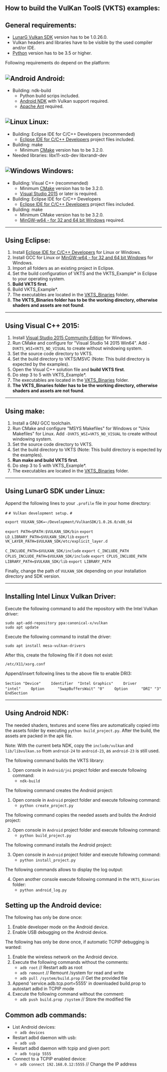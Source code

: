 How to build the VulKan ToolS (VKTS) examples:
----------------------------------------------

General requirements:
---------------------
  
- [LunarG Vulkan SDK](http://vulkan.lunarg.com) version has to be 1.0.26.0.
- Vulkan headers and libraries have to be visible by the used compiler and/or IDE.
- [Python](https://www.python.org/) version has to be 3.5 or higher.  


Following requirements do depend on the platform:

![Android](images/android_logo.png) Android:
---

- Building: ndk-build  
    - Python build scrips included.  
    - [Android NDK](http://developer.android.com/ndk/index.html) with Vulkan support required.  
    - [Apache Ant](https://ant.apache.org/) required.  
      

![Linux](images/linux_logo.png) Linux:
---

- Building: Eclipse IDE for C/C++ Developers (recommended)  
    - [Eclipse IDE for C/C++ Developers](https://www.eclipse.org/downloads/) project files included.   
- Building: make  
    - Minimum [CMake](https://cmake.org/) version has to be 3.2.0.  
- Needed libraries: libx11-xcb-dev libxrandr-dev  


![Windows](images/windows_logo.png) Windows:
---

- Building: Visual C++ (recommended)  
    - Minimum [CMake](https://cmake.org/) version has to be 3.2.0.  
    - [Visual Studio 2015](https://www.visualstudio.com/en-us/downloads/visual-studio-2015-downloads-vs.aspx) or later is required.  
- Building: Eclipse IDE for C/C++ Developers  
    - [Eclipse IDE for C/C++ Developers](https://www.eclipse.org/downloads/) project files included.  
- Building: make  
    - Minimum CMake version has to be 3.2.0.  
    - [MinGW-w64 - for 32 and 64 bit Windows](https://sourceforge.net/projects/mingw-w64/) required.  


---

Using Eclipse:
--------------

1. Install [Eclipse IDE for C/C++ Developers](https://www.eclipse.org/downloads/) for Linux or Windows.
2. Install GCC for Linux or [MinGW-w64 - for 32 and 64 bit Windows](https://sourceforge.net/projects/mingw-w64/) for Windows.
3. Import all folders as an existing project in Eclipse. 
4. Set the build configuration of VKTS and the VKTS_Example* in Eclipse to your operating system.
5. __Build VKTS first__.
6. Build VKTS_Example*.
7. The executables are located in the [VKTS_Binaries](VKTS_Binaries/README.md) folder.
8. __The VKTS_Binaries folder has to be the working directory, otherwise shaders and assets are not found__.


---

Using Visual C++ 2015:
----------------------

1. Install [Visual Studio 2015 Community Edition](https://www.visualstudio.com/en-us/downloads/visual-studio-2015-downloads-vs.aspx) for Windows.
2. Run CMake and configure for "Visual Studio 14 2015 Win64".
   Add `-DVKTS_WSI=VKTS_NO_VISUAL` to create without windowing system.
3. Set the source code directory to VKTS.
4. Set the build directory to VKTS/MSVC (Note: This build directory is expected by the examples).
5. Open the Visual C++ solution file and __build VKTS first__.
6. Do step 3 to 5 with VKTS_Example*.
7. The executables are located in the [VKTS_Binaries](VKTS_Binaries/README.md) folder.
8. __The VKTS_Binaries folder has to be the working directory, otherwise shaders and assets are not found__.


---

Using make:
-----------

1. Install a GNU GCC toolchain.
2. Run CMake and configure "MSYS Makefiles" for Windows or "Unix Makefiles" for Linux.
   Add `-DVKTS_WSI=VKTS_NO_VISUAL` to create without windowing system.
3. Set the source code directory to VKTS.
4. Set the build directory to VKTS (Note: This build directory is expected by the examples). 
5. __Run make and build VKTS first__.
6. Do step 3 to 5 with VKTS_Example*.
7. The executables are located in the [VKTS_Binaries](VKTS_Binaries/README.md) folder.


---

Using LunarG SDK under Linux:
-----------------------------

Append the following lines to your `.profile` file in your home directory: 

`#`
`# Vulkan development setup.`
`#`

`export VULKAN_SDK=~/Development/VulkanSDK/1.0.26.0/x86_64`

`export PATH=$PATH:$VULKAN_SDK/bin`
`export LD_LIBRARY_PATH=$VULKAN_SDK/lib`
`export VK_LAYER_PATH=$VULKAN_SDK/etc/explicit_layer.d`

`C_INCLUDE_PATH=$VULKAN_SDK/include` 
`export C_INCLUDE_PATH`
`CPLUS_INCLUDE_PATH=$VULKAN_SDK/include` 
`export CPLUS_INCLUDE_PATH`
`LIBRARY_PATH=$VULKAN_SDK/lib`
`export LIBRARY_PATH`

Finally, change the path of `VULKAN_SDK` depending on your installation directory and SDK version.


---

Installing Intel Linux Vulkan Driver:
-------------------------------------
  
Execute the following command to add the repository with the Intel Vulkan driver:  
  
`sudo apt-add-repository ppa:canonical-x/vulkan`  
`sudo apt update`  
  
Execute the following command to install the driver:  
  
`sudo apt install mesa-vulkan-drivers`  
  
After this, create the following file if it does not exist:  
  
`/etc/X11/xorg.conf`  
  
Append/insert following lines to the above file to enable DRI3:  

`Section "Device"`
`    Identifier  "Intel Graphics"`
`    Driver      "intel"`
`    Option      "SwapBuffersWait" "0"`
`    Option      "DRI" "3"`
`EndSection`


---

Using Android NDK:
------------------

The needed shaders, textures and scene files are automatically copied into the assets folder by
executing `python build_project.py`. After the build, the assets are packed in the apk file. 

Note:
With the current beta NDK, copy the `include/vulkan` and `lib/libvulkan.so` from `android-24` to `android-23`,
as `android-23` is still used.

The following command builds the VKTS library:

1. Open console in `Android/jni` project folder and execute following command:  
    - `ndk-build`


The following command creates the Android project:

1. Open console in `Android` project folder and execute following command:  
    - `python create_project.py`

The following command copies the needed assets and builds the Android project:

2. Open console in `Android` project folder and execute following command:  
    - `python build_project.py`

The following command installs the Android project:

3. Open console in `Android` project folder and execute following command:  
    - `python install_project.py`

The following commands allows to display the log output:

4. Open another console execute following command in the `VKTS_Binaries` folder:  
    - `python android_log.py` 


Setting up the Android device:
------------------------------

The following has only be done once:

1. Enable developer mode on the Android device.
2. Enable USB debugging on the Android device.

The following has only be done once, if automatic TCPIP debugging is wanted:

1. Enable the wireless network on the Android device.  
2. Execute the following commands without the comments:  
    - `adb root`                         // Restart adb as root  
    - `adb remount`                      // Remount /system for read and write  
    - `adb pull /system/build.prop`      // Get the provided file  
3. Append 'service.adb.tcp.port=5555' in downloaded build.prop to autostart adbd in TCPIP mode  
4. Execute the following command without the comment:  
    - `adb push build.prop /system`      // Store the modified file  


Common adb commands:
--------------------

- List Android devices:  
    - `adb devices`  
- Restart adbd daemon with usb:  
    - `adb usb`  
- Restart adbd daemon with tcpip and given port:  
    - `adb tcpip 5555`  
- Connect to a TCPIP enabled device:  
    - `adb connect 192.168.0.12:5555`    // Change the IP address  
